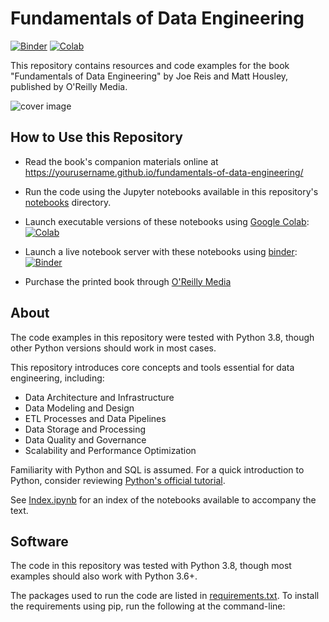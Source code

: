 # Fundamentals of Data Engineering

[![Binder](https://mybinder.org/badge.svg)](https://mybinder.org/v2/gh/yourusername/fundamentals-of-data-engineering/master?filepath=notebooks%2FIndex.ipynb)
[![Colab](https://colab.research.google.com/assets/colab-badge.svg)](https://colab.research.google.com/github/yourusername/fundamentals-of-data-engineering/blob/master/notebooks/Index.ipynb)

This repository contains resources and code examples for the book "Fundamentals of Data Engineering" by Joe Reis and Matt Housley, published by O'Reilly Media.

![cover image](notebooks/figures/FDE-cover.png)

## How to Use this Repository

- Read the book's companion materials online at https://yourusername.github.io/fundamentals-of-data-engineering/

- Run the code using the Jupyter notebooks available in this repository's [notebooks](notebooks) directory.

- Launch executable versions of these notebooks using [Google Colab](http://colab.research.google.com): [![Colab](https://colab.research.google.com/assets/colab-badge.svg)](https://colab.research.google.com/github/yourusername/fundamentals-of-data-engineering/blob/master/notebooks/Index.ipynb)

- Launch a live notebook server with these notebooks using [binder](https://mybinder.org/): [![Binder](https://mybinder.org/badge.svg)](https://mybinder.org/v2/gh/yourusername/fundamentals-of-data-engineering/master?filepath=notebooks%2FIndex.ipynb)

- Purchase the printed book through [O'Reilly Media](http://shop.oreilly.com/product/0636920382898.do)

## About

The code examples in this repository were tested with Python 3.8, though other Python versions should work in most cases.

This repository introduces core concepts and tools essential for data engineering, including:
- Data Architecture and Infrastructure
- Data Modeling and Design
- ETL Processes and Data Pipelines
- Data Storage and Processing
- Data Quality and Governance
- Scalability and Performance Optimization

Familiarity with Python and SQL is assumed. For a quick introduction to Python, consider reviewing [Python's official tutorial](https://docs.python.org/3/tutorial/).

See [Index.ipynb](notebooks/Index.ipynb) for an index of the notebooks available to accompany the text.

## Software

The code in this repository was tested with Python 3.8, though most examples should also work with Python 3.6+.

The packages used to run the code are listed in [requirements.txt](requirements.txt). To install the requirements using pip, run the following at the command-line:
